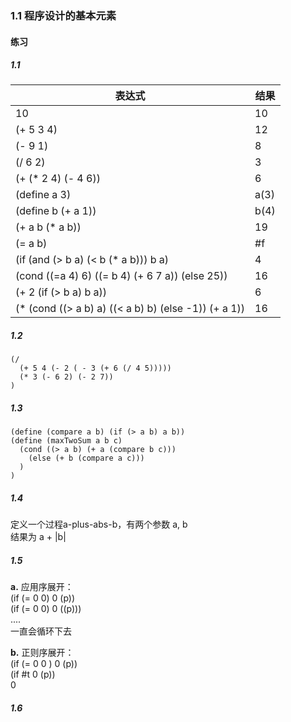### 1.1 程序设计的基本元素

#### 练习
##### 1.1

表达式|结果     
-|-   
10|10    
(+ 5 3 4)|12   
(- 9 1)|8    
(/ 6 2)|3  
(+ (* 2 4) (- 4 6))|6  
(define a 3)|a(3)    
(define b (+ a 1))|b(4)  
(+ a b (* a b))|19  
(= a b)|#f  
(if (and (> b a) (< b (* a b))) b a)|4  
(cond ((=a 4) 6) ((= b 4) (+ 6 7 a)) (else 25))|16  
(+ 2 (if (> b a) b a))|6
(* (cond ((> a b) a) ((< a b) b) (else -1)) (+ a 1))|16   

##### 1.2    

    (/
      (+ 5 4 (- 2 ( - 3 (+ 6 (/ 4 5)))))  
      (* 3 (- 6 2) (- 2 7))
    )    

##### 1.3   

    (define (compare a b) (if (> a b) a b))   
    (define (maxTwoSum a b c)   
      (cond ((> a b) (+ a (compare b c)))     
        (else (+ b (compare a c)))
      )
    )     

##### 1.4   
定义一个过程a-plus-abs-b，有两个参数 a, b     
结果为 a + |b|      

##### 1.5    
**a.** 应用序展开：   
(if (= 0 0) 0 (p))     
(if (= 0 0) 0 ((p)))   
....    
一直会循环下去      

**b.** 正则序展开：  
(if (= 0 0 ) 0 (p))  
(if #t 0 (p))   
0    

##### 1.6  
